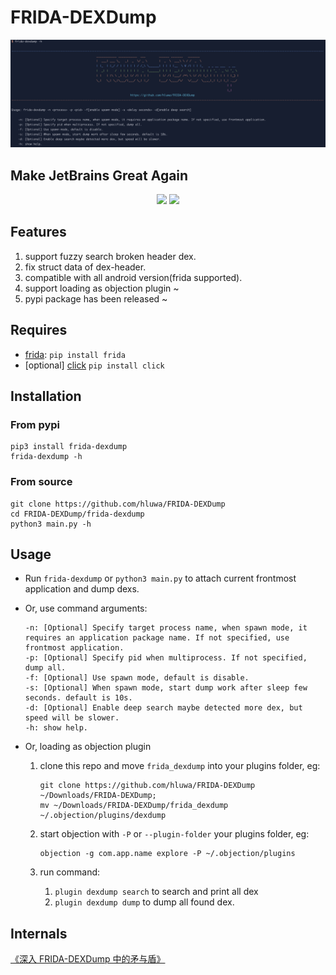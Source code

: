 # FRIDA-DEXDump

![screenshot](screenshot.png)

## Make JetBrains Great Again

<p align="center">
    <img src = "https://resources.jetbrains.com/storage/products/company/brand/logos/jb_beam.png" width = 150>
    <img src = "https://resources.jetbrains.com/storage/products/company/brand/logos/PyCharm.png" width = 500>
</p>

## Features
1. support fuzzy search broken header dex.
2. fix struct data of dex-header.
3. compatible with all android version(frida supported).
4. support loading as objection plugin ~
5. pypi package has been released ~

## Requires

- [frida](https://www.github.com/frida/frida): `pip install frida`
- [optional] [click](https://pypi.org/project/click/) `pip install click`

## Installation

### From pypi

    pip3 install frida-dexdump
    frida-dexdump -h

### From source

    git clone https://github.com/hluwa/FRIDA-DEXDump
    cd FRIDA-DEXDump/frida-dexdump
    python3 main.py -h

## Usage

- Run `frida-dexdump` or `python3 main.py` to attach current frontmost application and dump dexs.

- Or, use command arguments:  
    ```
    -n: [Optional] Specify target process name, when spawn mode, it requires an application package name. If not specified, use frontmost application.
    -p: [Optional] Specify pid when multiprocess. If not specified, dump all.
    -f: [Optional] Use spawn mode, default is disable.
    -s: [Optional] When spawn mode, start dump work after sleep few seconds. default is 10s.
    -d: [Optional] Enable deep search maybe detected more dex, but speed will be slower.
    -h: show help.
    ```
    
- Or, loading as objection plugin

    1. clone this repo and move `frida_dexdump` into your plugins folder, eg:

        ```
        git clone https://github.com/hluwa/FRIDA-DEXDump ~/Downloads/FRIDA-DEXDump;
        mv ~/Downloads/FRIDA-DEXDump/frida_dexdump ~/.objection/plugins/dexdump
        ```

    2. start objection with `-P` or `--plugin-folder` your plugins folder, eg:

        ```
        objection -g com.app.name explore -P ~/.objection/plugins
        ```

    3. run command:

        1. ` plugin dexdump search ` to search and print all dex
        2. ` plugin dexdump dump ` to dump all found dex.

## Internals

[《深入 FRIDA-DEXDump 中的矛与盾》](https://mp.weixin.qq.com/s/n2XHGhshTmvt2FhxyFfoMA)
